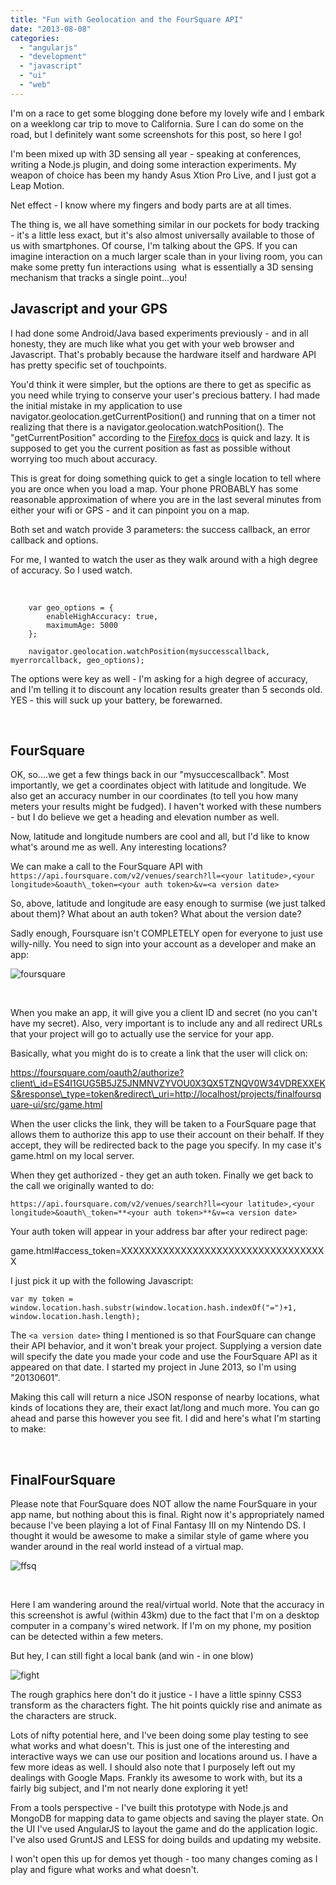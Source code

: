 ```yaml
---
title: "Fun with Geolocation and the FourSquare API"
date: "2013-08-08"
categories:
  - "angularjs"
  - "development"
  - "javascript"
  - "ui"
  - "web"
---
```


I'm on a race to get some blogging done before my lovely wife and I embark on a weeklong car trip to move to California. Sure I can do some on the road, but I definitely want some screenshots for this post, so here I go!

I'm been mixed up with 3D sensing all year - speaking at conferences, writing a Node.js plugin, and doing some interaction experiments. My weapon of choice has been my handy Asus Xtion Pro Live, and I just got a Leap Motion.

Net effect - I know where my fingers and body parts are at all times.

The thing is, we all have something similar in our pockets for body tracking - it's a little less exact, but it's also almost universally available to those of us with smartphones. Of course, I'm talking about the GPS. If you can imagine interaction on a much larger scale than in your living room, you can make some pretty fun interactions using  what is essentially a 3D sensing mechanism that tracks a single point...you!

## Javascript and your GPS

I had done some Android/Java based experiments previously - and in all honesty, they are much like what you get with your web browser and Javascript. That's probably because the hardware itself and hardware API has pretty specific set of touchpoints.

You'd think it were simpler, but the options are there to get as specific as you need while trying to conserve your user's precious battery. I had made the initial mistake in my application to use navigator.geolocation.getCurrentPosition() and running that on a timer not realizing that there is a navigator.geolocation.watchPosition(). The "getCurrentPosition" according to the [Firefox docs](https://developer.mozilla.org/en-US/docs/WebAPI/Using_geolocation) is quick and lazy. It is supposed to get you the current position as fast as possible without worrying too much about accuracy.

This is great for doing something quick to get a single location to tell where you are once when you load a map. Your phone PROBABLY has some reasonable approximation of where you are in the last several minutes from either your wifi or GPS - and it can pinpoint you on a map.

Both set and watch provide 3 parameters: the success callback, an error callback and options.

For me, I wanted to watch the user as they walk around with a high degree of accuracy. So I used watch.

 

```
    var geo_options = {
        enableHighAccuracy: true,
        maximumAge: 5000
    };

    navigator.geolocation.watchPosition(mysuccesscallback, myerrorcallback, geo_options);
```

The options were key as well - I'm asking for a high degree of accuracy, and I'm telling it to discount any location results greater than 5 seconds old. YES - this will suck up your battery, be forewarned.

 

## FourSquare

OK, so....we get a few things back in our "mysuccescallback". Most importantly, we get a coordinates object with latitude and longitude. We also get an accuracy number in our coordinates (to tell you how many meters your results might be fudged). I haven't worked with these numbers - but I do believe we get a heading and elevation number as well.

Now, latitude and longitude numbers are cool and all, but I'd like to know what's around me as well. Any interesting locations?

We can make a call to the FourSquare API with `https://api.foursquare.com/v2/venues/search?ll=<your latitude>,<your longitude>&oauth\_token=<your auth token>&v=<a version date>`

So, above, latitude and longitude are easy enough to surmise (we just talked about them)? What about an auth token? What about the version date?

Sadly enough, Foursquare isn't COMPLETELY open for everyone to just use willy-nilly. You need to sign into your account as a developer and make an app:

![foursquare](https://d2ypg8o05lff0b.cloudfront.net/wp-content/uploads/2013/08/foursquare.jpg)

 

When you make an app, it will give you a client ID and secret (no you can't have my secret). Also, very important is to include any and all redirect URLs that your project will go to actually use the service for your app.

Basically, what you might do is to create a link that the user will click on:

https://foursquare.com/oauth2/authorize?client\_id=ES4I1GUG5B5JZ5JNMNVZYVOU0X3QX5TZNQV0W34VDREXXEKS&response\_type=token&redirect\_uri=http://localhost/projects/finalfoursquare-ui/src/game.html

When the user clicks the link, they will be taken to a FourSquare page that allows them to authorize this app to use their account on their behalf. If they accept, they will be redirected back to the page you specify. In my case it's game.html on my local server.

When they get authorized - they get an auth token. Finally we get back to the call we originally wanted to do:

`https://api.foursquare.com/v2/venues/search?ll=<your latitude>,<your longitude>&oauth\_token=**<your auth token>**&v=<a version date>`

Your auth token will appear in your address bar after your redirect page:

game.html#access\_token=XXXXXXXXXXXXXXXXXXXXXXXXXXXXXXXXXXX

I just pick it up with the following Javascript:

```
var my token = window.location.hash.substr(window.location.hash.indexOf("=")+1, window.location.hash.length);
```

The `<a version date>` thing I mentioned is so that FourSquare can change their API behavior, and it won't break your project. Supplying a version date will specify the date you made your code and use the FourSquare API as it appeared on that date. I started my project in June 2013, so I'm using "20130601".

Making this call will return a nice JSON response of nearby locations, what kinds of locations they are, their exact lat/long and much more. You can go ahead and parse this however you see fit. I did and here's what I'm starting to make:

 

## FinalFourSquare

Please note that FourSquare does NOT allow the name FourSquare in your app name, but nothing about this is final. Right now it's appropriately named because I've been playing a lot of Final Fantasy III on my Nintendo DS. I thought it would be awesome to make a similar style of game where you wander around in the real world instead of a virtual map.

![ffsq](https://d2ypg8o05lff0b.cloudfront.net/wp-content/uploads/2013/08/ffsq.jpg)

 

Here I am wandering around the real/virtual world. Note that the accuracy in this screenshot is awful (within 43km) due to the fact that I'm on a desktop computer in a company's wired network. If I'm on my phone, my position can be detected within a few meters.

But hey, I can still fight a local bank (and win - in one blow)

![fight](https://d2ypg8o05lff0b.cloudfront.net/wp-content/uploads/2013/08/fight.jpg)

The rough graphics here don't do it justice - I have a little spinny CSS3 transform as the characters fight. The hit points quickly rise and animate as the characters are struck.

Lots of nifty potential here, and I've been doing some play testing to see what works and what doesn't. This is just one of the interesting and interactive ways we can use our position and locations around us. I have a few more ideas as well. I should also note that I purposely left out my dealings with Google Maps. Frankly its awesome to work with, but its a fairly big subject, and I'm not nearly done exploring it yet!

From a tools perspective - I've built this prototype with Node.js and MongoDB for mapping data to game objects and saving the player state. On the UI I've used AngularJS to layout the game and do the application logic. I've also used GruntJS and LESS for doing builds and updating my website.

I won't open this up for demos yet though - too many changes coming as I play and figure what works and what doesn't.
